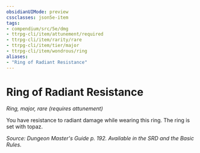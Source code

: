 ```yaml
---
obsidianUIMode: preview
cssclasses: json5e-item
tags:
- compendium/src/5e/dmg
- ttrpg-cli/item/attunement/required
- ttrpg-cli/item/rarity/rare
- ttrpg-cli/item/tier/major
- ttrpg-cli/item/wondrous/ring
aliases: 
- "Ring of Radiant Resistance"
---
```

# Ring of Radiant Resistance
*Ring, major, rare (requires attunement)*  


You have resistance to radiant damage while wearing this ring. The ring is set with topaz.

*Source: Dungeon Master's Guide p. 192. Available in the SRD and the Basic Rules.*